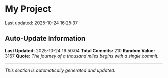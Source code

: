 # My Project


Last updated: 2025-10-24 16:25:37


















































































































































































































## Auto-Update Information

**Last Updated:** 2025-10-24 16:50:04
**Total Commits:** 210
**Random Value:** 3167
**Quote:** _The journey of a thousand miles begins with a single commit._

---
_This section is automatically generated and updated._